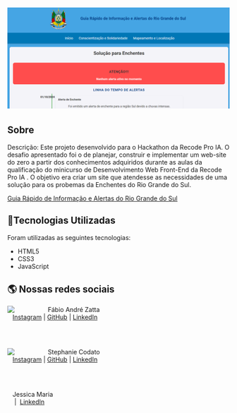 
<h1 align="center">
    <p></p>
</h1>

<h1 align="center">
    <img src="https://github.com/fisiofaz/Projeto_Enxente/blob/main/assets/img/Foto%20de%20capa.png">
</h1>

## Sobre


Descrição: Este projeto desenvolvido para o Hackathon da Recode Pro IA. O desafio apresentado foi o de planejar, construir e implementar um web-site do zero a partir dos conhecimentos adquiridos durante as aulas da qualificação do minicurso  de Desenvolvimento Web Front-End da Recode Pro IA . O objetivo era criar um site que atendesse as necessidades de uma solução para os probemas da Enchentes do Rio Grande do Sul.

[Guia Rápido de Informação e Alertas do Rio Grande do Sul](https://enchentealertadeinformacaoes.netlify.app/ "Guia Rápido de Informação e Alertas do Rio Grande do Sul")

## 📂Tecnologias Utilizadas

Foram utilizadas as seguintes tecnologias:

- HTML5
- CSS3 
- JavaScript
## 🌎 Nossas redes sociais
<p>
    <img align=left margin=10 width=80 src="https://avatars.githubusercontent.com/u/75371386?s=96&v=4"/>
    <p>&nbsp&nbsp&nbspFábio André Zatta<br>
    &nbsp&nbsp&nbsp<a href="https://www.instagram.com/dr._fabio_zatta/">Instagram</a>&nbsp;|&nbsp;<a href="https://github.com/fisiofaz">GitHub</a>&nbsp;|&nbsp;<a href="https://www.linkedin.com/in/fabiozatta-dweb/">LinkedIn</a>&nbsp;</p>
</p>
<br/><br/>
<p>
    <img align=left margin=10 width=80 src="https://avatars.githubusercontent.com/u/186410426?v=4"/>
    <p>&nbsp&nbsp&nbspStephanie Codato<br>
    &nbsp&nbsp&nbsp<a href="https://www.instagram.com/pc.stephanie/">Instagram</a>&nbsp;|&nbsp;<a href="https://github.com/PCSTEPHANIE">GitHub</a>&nbsp;|&nbsp;<a href="https://www.linkedin.com/in/stephanie-codato-61b8a5158">LinkedIn</a>&nbsp;</p>
</p>
<br/><br/>
<p>
    <img align=left margin=10 width=80 src=""/>
    <p>&nbsp&nbsp&nbspJessica Maria<br>
    &nbsp&nbsp&nbsp&nbsp;|&nbsp;
    <a href="https://www.linkedin.com/in/jessica-maria-9061a5a0?trk=contact-info">LinkedIn</a>
    </p>
</p>